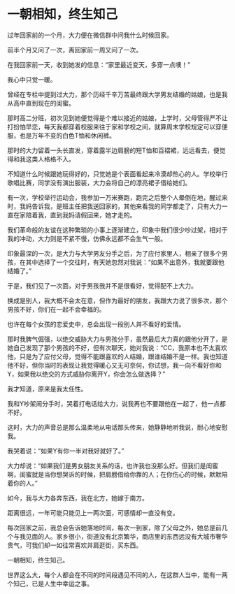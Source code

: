 # 一朝相知，终生知己

过年回家前的一个月，大力便在微信群中问我什么时候回家。 

前半个月又问了一次，离回家前一周又问了一次。 

在我回家前一天，收到她发的信息：“家里最近变天，多穿一点噢！” 

我心中只觉一暖。 

曾经在专栏中提到过大力，那个历经千辛万苦最终跟大学男友结婚的姑娘，也是我从高中直到现在的闺蜜。 

那时高二分班，初次见到她便觉得是个难以接近的姑娘，上学时，父母管得严不让打扮怕早恋，每天我都穿着校服来往于家和学校之间，就算周末学校规定可以穿便服，也是万年不变的白色T恤和休闲裤。 

那时的大力留着一头长直发，穿着露半边肩膀的短T恤和百褶裙，远远看去，便觉得和我这类人格格不入。 

不知道什么时候跟她玩得好的，只觉她是个表面看起来冷漠却热心的人。学校举行歌唱比赛，同学没有演出服装，大力会将自己的漂亮裙子借给她们。 

有一次，学校举行运动会，我参加一万米赛跑，跑完之后整个人晕倒在地，醒过来时，我妈告诉我，是班主任把我送回家的，其他来看我的同学都走了，只有大力一直在家陪着我，直到我妈请假回来，她才走的。 

我们革命般的友谊在这种繁琐的小事上逐渐建立，印象中我们很少吵过架，相对于我的冲动，大力则是不紧不慢，仿佛永远都不会生气一般。 

印象最深的一次，是大力与大学男友分手之后，为了应付家里人，相亲了很多个男孩，在其中选择了一个交往时，有天她忽然对我说：“如果不出意外，我就要跟他结婚了。” 

于是，我们见了一次面，对于男孩我并不是很看好，觉得配不上大力。 

换成是别人，我大概不会太在意，但作为最好的朋友，我跟大力说了很多次，那个男孩不好，你们在一起不会幸福的。 

也许在每个女孩的恋爱史中，总会出现一段别人并不看好的爱情。 

那时我脾气倔强，以绝交威胁大力与男孩分手，虽然最后大力真的跟他分开了，是她自己发现了那个男孩的不好，但有次聊天，她对我说：“CC，我原本也不太喜欢他，只是为了应付父母，觉得不能跟喜欢的人结婚，跟谁结婚不是一样。我也知道他不好，但你当时的表现让我觉得暖心又无可奈何，你试想，我一向不看好你和Y，如果我以绝交的方式威胁你离开Y，你会怎么做选择？” 

我才知道，原来是我太任性。 

我和Y吵架闹分手时，哭着打电话给大力，说我再也不要跟他在一起了，他一点都不好。 

这时，大力的声音总是那么温柔地从电话那头传来，她静静地听我说，耐心地安慰我。 

我哭着说：“如果Y有你一半对我好就好了。” 

大力却说：“如果我们是男女朋友关系的话，也许我也没那么好。但我们是闺蜜啊，闺蜜就是当你想哭诉的时候，把肩膀借给你靠的人；在你伤心的时候，默默陪着你的人。” 

如今，我与大力各奔东西，我在北方，她嫁于南方。 

距离很远，一年可能只能见上一两次面，可感情却一直没有变。 

每次回家之前，我总会告诉她落地时间，每次一到家，除了父母之外，她总是前几个与我见面的人。家乡很小，街道没有北京繁华，商店里的东西远没有大城市奢华贵气，可我们却一如往常喜欢并肩逛街，买东西。 

一朝相知，终生知己。 

世界这么大，每个人都会在不同的时间段遇见不同的人，在这群人当中，能有一两个知己，已是人生中幸运之事。